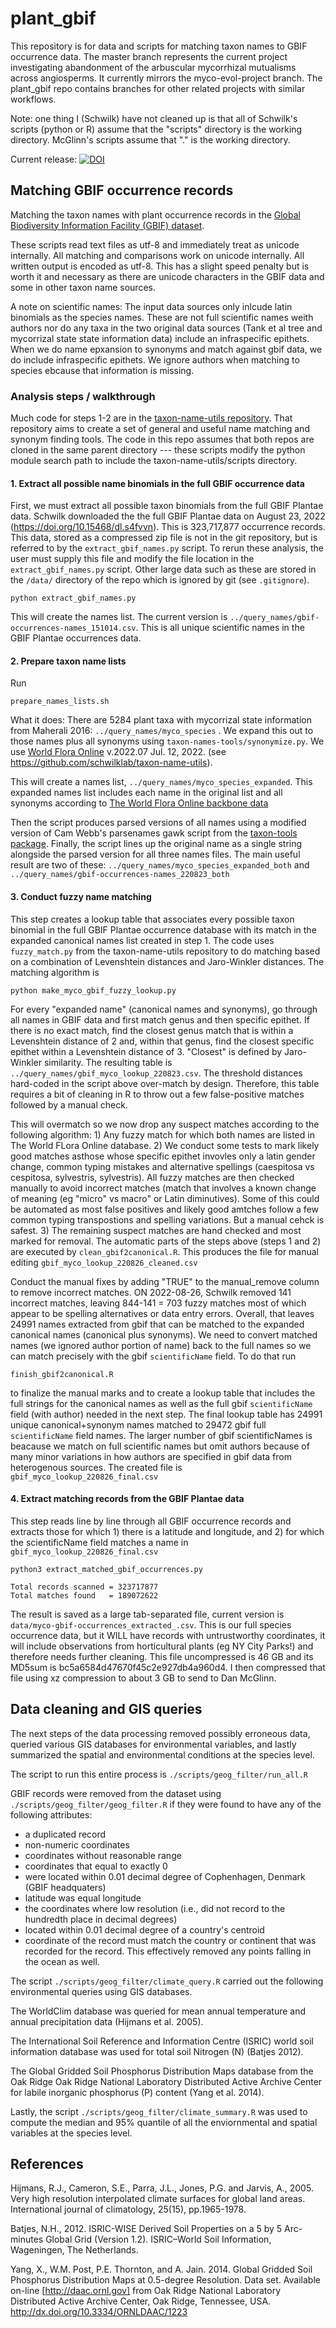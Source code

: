 plant_gbif
=================

This repository is for data and scripts for matching taxon names to GBIF occurrence data. The master branch represents the current project investigating abandonment of the arbuscular mycorrhizal mutualisms across angiosperms. It currently mirrors the myco-evol-project branch. The plant_gbif repo contains branches for other related projects with similar workflows.

Note: one thing I (Schwilk) have not cleaned up is that all of Schwilk's scripts (python or R) assume that the "scripts" directory is the working directory. McGlinn's scripts assume that "." is the working directory.

Current release: [![DOI](https://zenodo.org/badge/17485158.svg)](https://zenodo.org/doi/10.5281/zenodo.11282177)

Matching GBIF occurrence records
--------------------------------

Matching the taxon names with plant occurrence records in the [Global Biodiversity Information Facility (GBIF) dataset][GBIF]. 

These scripts read text files as utf-8 and immediately treat as unicode internally. All matching and comparisons work on unicode internally. All written output is encoded as utf-8. This has a slight speed penalty but is worth it and necessary as there are unicode characters in the GBIF data and some in other taxon name sources.

A note on scientific names: The input data sources only inlcude latin binomials as the species names. These are not full scientific names weith authors nor do any taxa in the two original data sources (Tank et al tree and mycorrizal state state information data) include an infraspecific epithets. When we do name epxansion to synonyms and match against gbif data, we do include infraspecific epithets. We ignore authors when matching to species ebcause that information is missing.

### Analysis steps / walkthrough ###

Much code for steps 1-2 are in the [taxon-name-utils repository](https://github.com/schwilklab/taxon-name-utils). That repository aims to create a set of general and useful name matching and synonym finding tools. The code in this repo assumes that both repos are cloned in the same parent directory --- these scripts modify the python module search path to include the taxon-name-utils/scripts directory.


#### 1. Extract all possible name binomials in the full GBIF occurrence data ####

First, we must extract all possible taxon binomials from the full GBIF Plantae data. Schwilk downloaded the the full GBIF Plantae data on August 23, 2022 (https://doi.org/10.15468/dl.s4fvvn). This is 323,717,877 occurrence records. This data, stored as a compressed zip file is not in the git repository, but is referred to by the `extract_gbif_names.py` script. To rerun these analysis, the user must supply this file and modify the file location in the `extract_gbif_names.py` script. Other large data such as these are stored in the `/data/` directory of the repo which is ignored by git (see `.gitignore`).


```
python extract_gbif_names.py
```

This will create the names list. The current version is `../query_names/gbif-occurrences-names_151014.csv`. This is all unique scientific names in the GBIF Plantae occurrences data.


#### 2. Prepare taxon name lists ####

Run
```
prepare_names_lists.sh
```


What it does: There are 5284 plant taxa with mycorrizal state information from Maherali 2016: `../query_names/myco_species` . We expand this out to those names plus all synonyms using `taxon-names-tools/synonymize.py`. We use [World Flora Online][WFO] v.2022.07	Jul. 12, 2022. (see https://github.com/schwilklab/taxon-name-utils).

This will create a names list, `../query_names/myco_species_expanded`. This expanded names list includes each name in the original list and all synonyms according to [The World Flora Online backbone data][WFO]

Then the script produces parsed versions of all names using a modified version of Cam Webb's parsenames gawk script from the [taxon-tools package][Taxon-Tools]. Finally, the script lines up the original name as a single string alongside the parsed version for all three names files. The main useful result are two of these:  `../query_names/myco_species_expanded_both` and  `../query_names/gbif-occurrences-names_220823_both`


#### 3. Conduct fuzzy name matching ####

This step creates a lookup table that associates every possible taxon binomial in the full GBIF Plantae occurrence database with its match in the expanded canonical names list created in step 1. The code uses `fuzzy_match.py` from the taxon-name-utils repository to do matching based on a combination of Levenshtein distances and Jaro-Winkler distances. The matching algorithm is

```
python make_myco_gbif_fuzzy_lookup.py
```

For every "expanded name" (canonical names and synonyms), go through all names in GBIF data and first match genus and then specific epithet. If there is no exact match, find the closest genus match that is within a Levenshtein distance of 2 and, within that genus, find the closest specific epithet within a Levenshtein distance of 3. "Closest" is defined by Jaro-Winkler similarity. The resulting table is `../query_names/gbif_myco_lookup_220823.csv`. The threshold distances hard-coded in the script above over-match by design. Therefore, this table requires a bit of cleaning in R to throw out a few false-positive matches followed by a manual check. 

This will overmatch so we now drop any suspect matches according to the following algorithm: 1) Any fuzzy match for which both names are listed in The World FLora Online database. 2) We conduct some tests to mark likely good matches asthose whose specific epithet invovles only a latin gender change, common typing mistakes and alternative spellings (caespitosa vs cespitosa, sylvestris, sylvestris). All fuzzy matches are then checked manually to avoid incorrect matches (match that involves a known change of meaning (eg "micro" vs macro" or Latin diminutives). Some of this could be automated as most false positives and likely good amtches follow a few common typing transpostions and spelling variations. But a manual cehck is safest.
3) The remaining suspect matches are hand checked and most marked for removal. The automatic parts of the steps above (steps 1 and 2) are executed by `clean_gbif2canonical.R`. This produces the file for manual editing `gbif_myco_lookup_220826_cleaned.csv`

Conduct the manual fixes by adding "TRUE" to the manual_remove column to remove incorrect matches. ON 2022-08-26, Schwilk removed 141 incorrect matches, leaving 844-141 = 703 fuzzy matches most of which appear to be spelling alternatives or data entry errors. Overall, that leaves 24991 names extracted from gbif that can be matched to the expanded canonical names (canonical plus synonyms). We need to convert matched names (we ignored author portion of name) back to the full names so we can match precisely with the gbif `scientificName` field. To do that run

`finish_gbif2canonical.R` 

to finalize the manual marks and to create a lookup table that includes the full strings for the canonical names as well as the full gbif `scientificName` field (with author) needed in the next step. The final lookup table has 24991 unique canonical+synonym names matched to 29472 gbif full `scientificName` field names. The larger number of gbif scientificNames is beacause we match on full scientific names but omit authors because of many minor variations in how authors are specified in gbif data from heterogenous sources. The created file is `gbif_myco_lookup_220826_final.csv`

#### 4. Extract matching records from the GBIF Plantae data ####

This step reads line by line through all GBIF occurrence records and extracts those for which 1) there is a latitude and longitude, and 2) for which the scientificName field matches a name in `gbif_myco_lookup_220826_final.csv`

```
python3 extract_matched_gbif_occurrences.py

```

```
Total records scanned = 323717877
Total matches found   = 189072622
```

The result is saved as a large tab-separated file, current version is `data/myco-gbif-occurrences_extracted_.csv`. This is our full species occurrence data, but it WILL have records with untrustworthy coordinates, it will include observations from horticultural plants (eg NY City Parks!) and therefore needs further cleaning. This file uncompressed is 46 GB and its MD5sum is bc5a6584d47670f45c2e927db4a960d4. I then compressed that file using xz compression to about 3 GB to send to Dan McGlinn.

Data cleaning and GIS queries 
------------------------------

The next steps of the data processing removed possibly erroneous data, queried 
various GIS databases for environmental variables, and lastly summarized 
the spatial and environmental conditions at the species level. 

The script to run this entire process is `./scripts/geog_filter/run_all.R`

GBIF records were removed from the dataset using `./scripts/geog_filter/geog_filter.R`
if they were found to have any of the following attributes: 
- a duplicated record
- non-numeric coordinates 
- coordinates without reasonable range 
- coordinates that equal to exactly 0
- were located within 0.01 decimal degree of Cophenhagen, Denmark (GBIF headquaters)
- latitude was equal longitude 
- the coordinates where low resolution (i.e., did not record to the hundredth
   place in decimal degrees)
- located within 0.01 decimal degree of a country's centroid
- coordinate of the record must match the country or continent that was recorded
   for the record. This effectively removed any points falling in the ocean
   as well. 

The script `./scripts/geog_filter/climate_query.R` carried out the following
environmental queries using GIS databases. 

The WorldClim database was queried for mean annual temperature and annual
precipitation data (Hijmans et al. 2005).

The International Soil Reference and Information Centre (ISRIC)
world soil information database was used for total soil Nitrogen (N) (Batjes 2012). 

The Global Gridded Soil Phosphorus Distribution Maps database from the Oak Ridge
Oak Ridge National Laboratory Distributed Active Archive Center for labile inorganic
phosphorus (P) content (Yang et al. 2014).

Lastly, the script `./scripts/geog_filter/climate_summary.R` was used to compute
the median and 95% quantile of all the enviornmental and spatial variables at the
species level. 

References
----------
Hijmans, R.J., Cameron, S.E., Parra, J.L., Jones, P.G. and Jarvis, A., 2005.
Very high resolution interpolated climate surfaces for global land areas.
International journal of climatology, 25(15), pp.1965-1978.

Batjes, N.H., 2012. ISRIC-WISE Derived Soil Properties on a 5 by 5 Arc-minutes
Global Grid (Version 1.2). ISRIC–World Soil Information, Wageningen, The
Netherlands.

Yang, X., W.M. Post, P.E. Thornton, and A. Jain. 2014. Global Gridded Soil
Phosphorus Distribution Maps at 0.5-degree Resolution. Data set. Available
on-line [http://daac.ornl.gov] from Oak Ridge National Laboratory Distributed
Active Archive Center, Oak Ridge, Tennessee, USA.
http://dx.doi.org/10.3334/ORNLDAAC/1223


[GBIF]: http://www.gbif.org/
[WFO]: http://www.worldfloraonline.org/
[Taxon-Tools]: https://github.com/camwebb/taxon-tools

